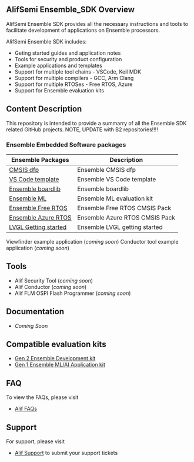 ## AlifSemi Ensemble_SDK Overview
AlifSemi Ensemble SDK provides all the necessary instructions and tools to facilitate development of applications on Ensemble processors.

AlifSemi Ensemble SDK includes:
* Geting started guides and application notes
* Tools for security and product configuration
* Example applications and templates
* Support for multiple tool chains - VSCode, Keil MDK  
* Support for multiple compilers - GCC, Arm Clang
* Support for multiple RTOSes - Free RTOS, Azure
* Support for Ensemble evaluation kits

## Content Description
This repository is intended to provide a summarry of all the Ensemble SDK related GitHub projects.
NOTE, UPDATE with B2 repositories!!!!
### Ensemble Embedded Software packages 
Ensemble Packages | Description
---------------------- | -----------
[CMSIS dfp](https://github.com/alifsemi/alif_ensemble-cmsis-dfp) | Ensemble CMSIS dfp
[VS Code template](https://github.com/alifsemi/alif_vscode-template) | Ensemble VS Code template 
[Ensemble boardlib](https://github.com/alifsemi/alif_boardlib) | Ensemble boardlib
[Ensemble ML](https://github.com/alifsemi/alif_ml-embedded-evaluation-kit) | Ensemble ML evaluation kit 
[Ensemble Free RTOS](https://github.com/alifsemi/alif_ensemble-FreeRTOS-Components) | Ensemble Free RTOS CMSIS Pack
[Ensemble Azure RTOS](https://github.com/alifsemi/alif_ensemble-Azure-RTOS) | Ensemble Azure RTOS CMSIS Pack
[LVGL Getting started](https://github.com/alifsemi/alif_ensemble-lvgl-getting-started) | Ensemble LVGL getting started
Viewfinder example application (*coming soon*)
Conductor tool example application (*coming soon*)

## Tools
* Alif Security Tool (*coming soon*)
* Alif Conductor (*coming soon*)
* Alif FLM OSPI Flash Programmer (*coming soon*)

## Documentation
* *Coming Soon*

## Compatible evaluation kits
* [Gen 2 Ensemble Development kit](https://alifsemi.com/support/kits/ensemble-devkit-gen2/)
* [Gen 1 Ensemble ML/AI Application kit](https://alifsemi.com/support/kits/ai-ml-appkit/)
  
## FAQ
To view the FAQs, please visit
* [Alif FAQs](https://alifsemi.com/support/faqs/)
## Support 
For support, please visit
* [Alif Support](https://alifsemi.com/support/technical-support/) to submit your support tickets 
